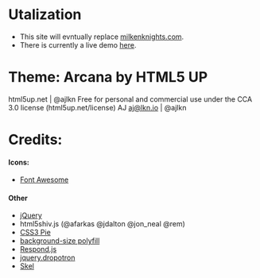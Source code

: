 # Utalization
* This site will evntually replace [milkenknights.com](http://milkenknights.com). 
* There is currently a live demo [here](http://jaredhasenklein.github.io/milkenknightsdotcom).
# Theme: Arcana by HTML5 UP
html5up.net | @ajlkn
Free for personal and commercial use under the CCA 3.0 license (html5up.net/license)
AJ
aj@lkn.io | @ajlkn


# Credits:
#### Icons:
* [Font Awesome](http://fortawesome.github.com/Font-Awesome)
#### Other
* [jQuery](http://jquery.com)
* html5shiv.js (@afarkas @jdalton @jon_neal @rem)
* [CSS3 Pie](http://css3pie.com)
* [background-size polyfill](http://github.com/louisremi)
* [Respond.js](http://j.mp/respondjs)
* [jquery.dropotron](http://@ajlkn)
* [Skel](http://skel.io)

